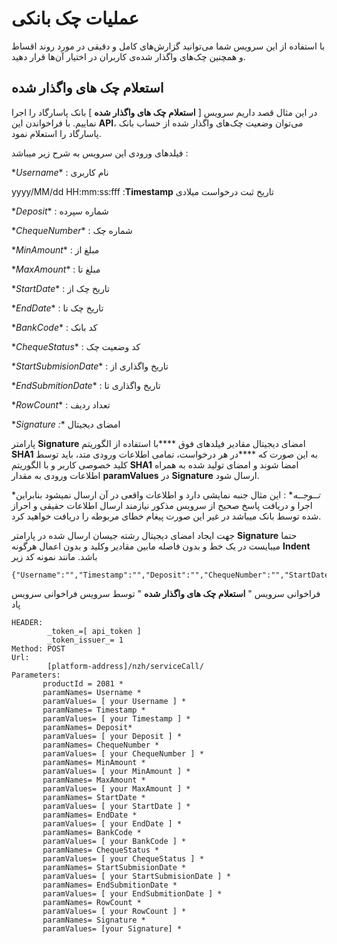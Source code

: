 # عملیات چک بانکی
با استفاده از این سرویس شما می‌توانید گزارش‌های کامل و دقیقی در مورد روند اقساط و همچنین چک‌های واگذار شده‌ی کاربران در اختیار آن‌ها قرار دهید.

##  استعلام چک های واگذار شده

در این مثال قصد داریم سرویس [ **استعلام چک های واگذار شده** ] بانک پاسارگاد را اجرا نماییم. با فراخواندن این **API**، می‌توان وضعیت چک‌های واگذار شده از حساب بانک پاسارگاد را استعلام نمود.

فیلدهای ورودی این سرویس  به شرح زیر میباشد :

\**Username**  : نام کاربری  

yyyy/MM/dd HH:mm:ss:fff :**Timestamp**   تاریخ ثبت درخواست میلادی

\**Deposit** : شماره سپرده 

\**ChequeNumber** :  شماره چک

\**MinAmount** : مبلغ از

\**MaxAmount** : مبلغ تا

\**StartDate** : تاریخ چک از

\**EndDate** : تاریخ چک تا

\**BankCode** : کد بانک

\**ChequeStatus** : کد وضعیت چک

\**StartSubmisionDate** : تاریخ واگذاری از

\**EndSubmitionDate** : تاریخ واگذاری تا

\**RowCount** : تعداد ردیف

\**Signature :** امضای دیجیتال

پارامتر **Signature** امضای دیجیتال مقادیر فیلدهای فوق ****با استفاده از الگوریتم **SHA1** به این صورت که ****در هر درخواست، تمامی اطلاعات ورودی متد، باید توسط کلید خصوصی کاربر و با الگوریتم **SHA1** امضا شوند و امضای تولید شده به همراه اطلاعات ورودی به مقدار **paramValues** در **Signature** ارسال شود.

\**تــوجــه** : این مثال جنبه نمایشی دارد و اطلاعات واقعی در آن ارسال نمیشود بنابراین اجرا و دریافت پاسخ صحیح از سرویس مذکور نیازمند ارسال اطلاعات حقیقی و احراز شده توسط بانک میباشد در غیر این صورت پیغام خطای مربوطه را دریافت خواهید کرد.

جهت ایجاد امضای دیجیتال رشته جیسان ارسال شده در پارامتر  **Signature** حتما میبایست در یک خط و بدون فاصله مابین مقادیر وکلید و بدون اعمال هرگونه **Indent** باشد. مانند نمونه کد زیر

    {"Username":"","Timestamp":"","Deposit":"","ChequeNumber":"","StartDate":"","EndDate":"","MinAmount":"","MaxAmount":"","BankCode":"","ChequeStatus":"","StartSubmisionDate":"","EndSubmissionDate":"","RowCount":""}

فراخوانی سرویس " **استعلام چک های واگذار شده** "  توسط سرویس فراخوانی سرویس پاد

    HEADER:
            _token_=[ api_token ]
            _token_issuer_= 1
    Method: POST
    Url:
            [platform-address]/nzh/serviceCall/
    Parameters:
           productId = 2081 * 
           paramNames= Username *
           paramValues= [ your Username ] *
           paramNames= Timestamp *
           paramValues= [ your Timestamp ] *
           paramNames= Deposit*
           paramValues= [ your Deposit ] *
           paramNames= ChequeNumber *
           paramValues= [ your ChequeNumber ] *
           paramNames= MinAmount *
           paramValues= [ your MinAmount ] *
           paramNames= MaxAmount *
           paramValues= [ your MaxAmount ] *
           paramNames= StartDate *
           paramValues= [ your StartDate ] *
           paramNames= EndDate *
           paramValues= [ your EndDate ] *
           paramNames= BankCode *
           paramValues= [ your BankCode ] *
           paramNames= ChequeStatus *
           paramValues= [ your ChequeStatus ] *
           paramNames= StartSubmisionDate *
           paramValues= [ your StartSubmisionDate ] *
           paramNames= EndSubmitionDate *
           paramValues= [ your EndSubmitionDate ] *
           paramNames= RowCount *
           paramValues= [ your RowCount ] *
           paramNames= Signature *
           paramValues= [your Signature] *

<div class="box-end">
</div>
